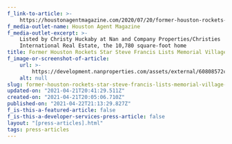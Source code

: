 ```yaml
---
f_link-to-article: >-
    https://houstonagentmagazine.com/2020/07/20/former-houston-rockets-star-steve-francis-lists-memorial-village-home/
f_media-outlet-name: Houston Agent Magazine
f_media-outlet-excerpt: >-
    Listed by Christy Huckaby at Nan and Company Properties/Christies
    International Real Estate, the 10,780 square-foot home
title: Former Houston Rockets Star Steve Francis Lists Memorial Village Home
f_image-or-screenshot-of-article:
    url: >-
        https://development.nanproperties.com/assets/external/60808572c2eb9e4e646a9e4d_screen_shot_2021-04-21_at_11.36.41_AM.png
    alt: null
slug: former-houston-rockets-star-steve-francis-lists-memorial-village-home
updated-on: "2021-04-21T20:41:29.511Z"
created-on: "2021-04-21T20:05:06.710Z"
published-on: "2021-04-22T21:13:29.827Z"
f_is-this-a-featured-article: false
f_is-this-a-developer-services-press-article: false
layout: "[press-articles].html"
tags: press-articles
---
```

